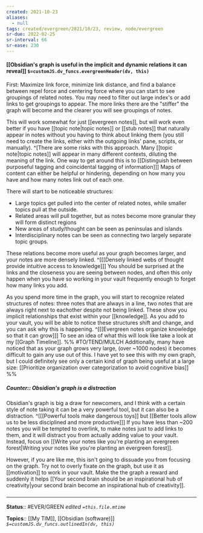 ```yaml
---
created: 2021-10-23
aliases:
  - null
tags: created/evergreen/2021/10/23, review, node/evergreen
sr-due: 2022-02-25
sr-interval: 66
sr-ease: 230
---
```


#### [[Obsidian's graph is useful in the implicit and dynamic relations it can reveal]] `$=customJS.dv_funcs.evergreenHeader(dv, this)`

First: Maximize link force, minimize link distance, and find a balance between repel force and centering force where you can start to see groupings of related notes. You may need to filter out large index's or add links to get groupings to appear. The more links there are the "stiffer" the graph will become and the clearer you will see groupings of notes.

This will work somewhat for just [[evergreen notes]], but will work even better if you have [[topic note|topic notes]] or [[stub notes]] that naturally appear in notes without you having to think about linking them (you still need to create the links, either with the outgoing links' pane, scripts, or manually). 
^[There are some risks with this approach. Many [[topic note|topic notes]] will appear in many different contexts, diluting the meaning of the link. One way to get around this is to [[Distinguish between purposeful tagging and coincidental tagging of information]]]
 Maps of content can either be helpful or hindering, depending on how many you have and how many notes link out of each one. 
 
There will start to be noticeable structures:
- Large topics get pulled into the center of related notes, while smaller topics pull at the outside.
- Related areas will pull together, but as notes become more granular they will form distinct regions
- New areas of study/thought can be seen as peninsulas and islands
- Interdisciplinary notes can be seen as connecting two largely separate topic groups. 

These relations become more useful as your graph becomes larger, and your notes are more densely linked.
^[[[Densely linked webs of thought provide intuitive access to knowledge]]]
You should be surprised at the links and the closeness you are seeing between nodes, and often this only happen when you have so working in your vault frequently enough to forget how many links you add.

As you spend more time in the graph, you will start to recognize related structures of notes: three notes that are always in a line, two notes that are always right next to eachother despite not being linked. These show you implicit relationships that exist within your [[knowledge]]. 
As you add to your vault, you will be able to notice these structures shift and change, and you can ask why this is happening. 
^[[[Evergreen notes organize knowledge so that it can grow]]]
To see an idea of what this will look like take a look at my [[Graph Timeline]].
%%
#TO/TEND/MULCH 
Additionally, many have noticed that as your graph grows very large, (over ~1000 nodes) it becomes difficult to gain any use out of this. I have yet to see this with my own graph, but I could definitely see only a certain kind of graph being useful at a large size:
[[Prioritize organization over categorization to avoid cognitive bias]]
%%

##### Counter:: Obsidian's graph is a distraction

Obsidian's graph is big a draw for newcomers, 
and I think with a certain style of note taking
it can be a very powerful tool, but it can also be a distraction.
^[[[Powerful tools make dangerous toys]] but [[Better tools allow us to be less disciplined and more productive]]]
If you have less than ~200 notes you will be tempted to overlink, 
to make notes just to add links to them,
and it will distract you from actually adding value to your vault.
Instead, focus on [[Write your notes like you're planting an evergreen forest|Writing your notes like you're planting an evergreen forest]].

However, if you are like me, this isn't going to dissuade you from focusing on the graph. 
Try not to overly fixate on the graph, but use it as [[motivation]] to work in your vault. Make the the graph a reward and suddenly it helps [[Your second brain should be an inspirational hub of creativity|your second brain become an inspirational hub of creativity]].

### <hr class="footnote"/>

**Status**:: #EVER/GREEN 
*edited `=this.file.mtime`*

**Topics**:: [[My TIM]], [[Obsidian (software)]]
*`$=customJS.dv_funcs.outlinedIn(dv, this)`*
